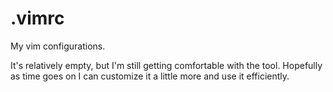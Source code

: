 # .vimrc

My vim configurations.

It's relatively empty, but I'm still getting comfortable with the tool. Hopefully as time goes on I can customize it a little more and use it efficiently.
